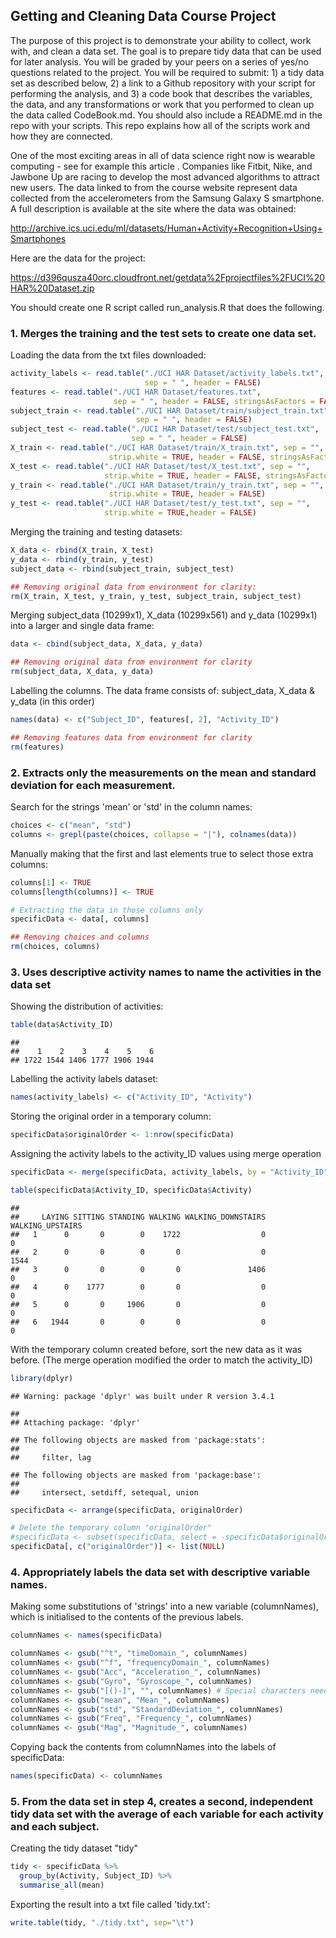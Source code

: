 Getting and Cleaning Data Course Project
----------------------------------------

The purpose of this project is to demonstrate your ability to collect, work with, and clean a data set. The goal is to prepare tidy data that can be used for later analysis. You will be graded by your peers on a series of yes/no questions related to the project. You will be required to submit: 1) a tidy data set as described below, 2) a link to a Github repository with your script for performing the analysis, and 3) a code book that describes the variables, the data, and any transformations or work that you performed to clean up the data called CodeBook.md. You should also include a README.md in the repo with your scripts. This repo explains how all of the scripts work and how they are connected.

One of the most exciting areas in all of data science right now is wearable computing - see for example this article . Companies like Fitbit, Nike, and Jawbone Up are racing to develop the most advanced algorithms to attract new users. The data linked to from the course website represent data collected from the accelerometers from the Samsung Galaxy S smartphone. A full description is available at the site where the data was obtained:

<http://archive.ics.uci.edu/ml/datasets/Human+Activity+Recognition+Using+Smartphones>

Here are the data for the project:

<https://d396qusza40orc.cloudfront.net/getdata%2Fprojectfiles%2FUCI%20HAR%20Dataset.zip>

You should create one R script called run\_analysis.R that does the following.

### 1. Merges the training and the test sets to create one data set.

Loading the data from the txt files downloaded:

``` r
activity_labels <- read.table("./UCI HAR Dataset/activity_labels.txt", 
                              sep = " ", header = FALSE)
features <- read.table("./UCI HAR Dataset/features.txt", 
                       sep = " ", header = FALSE, stringsAsFactors = FALSE)
subject_train <- read.table("./UCI HAR Dataset/train/subject_train.txt", 
                            sep = " ", header = FALSE)
subject_test <- read.table("./UCI HAR Dataset/test/subject_test.txt", 
                           sep = " ", header = FALSE)
X_train <- read.table("./UCI HAR Dataset/train/X_train.txt", sep = "", 
                      strip.white = TRUE, header = FALSE, stringsAsFactors = FALSE)
X_test <- read.table("./UCI HAR Dataset/test/X_test.txt", sep = "", 
                     strip.white = TRUE, header = FALSE, stringsAsFactors = FALSE)
y_train <- read.table("./UCI HAR Dataset/train/y_train.txt", sep = "", 
                      strip.white = TRUE, header = FALSE)
y_test <- read.table("./UCI HAR Dataset/test/y_test.txt", sep = "", 
                     strip.white = TRUE,header = FALSE)
```

Merging the training and testing datasets:

``` r
X_data <- rbind(X_train, X_test)
y_data <- rbind(y_train, y_test)
subject_data <- rbind(subject_train, subject_test)

## Removing original data from environment for clarity:
rm(X_train, X_test, y_train, y_test, subject_train, subject_test)
```

Merging subject\_data (10299x1), X\_data (10299x561) and y\_data (10299x1) into a larger and single data frame:

``` r
data <- cbind(subject_data, X_data, y_data)

## Removing original data from environment for clarity
rm(subject_data, X_data, y_data)
```

Labelling the columns. The data frame consists of: subject\_data, X\_data & y\_data (in this order)

``` r
names(data) <- c("Subject_ID", features[, 2], "Activity_ID")

## Removing features data from environment for clarity
rm(features)
```

### 2. Extracts only the measurements on the mean and standard deviation for each measurement.

Search for the strings 'mean' or 'std' in the column names:

``` r
choices <- c("mean", "std")
columns <- grepl(paste(choices, collapse = "|"), colnames(data))
```

Manually making that the first and last elements true to select those extra columns:

``` r
columns[1] <- TRUE
columns[length(columns)] <- TRUE

# Extracting the data in those columns only
specificData <- data[, columns]

## Removing choices and columns
rm(choices, columns)
```

### 3. Uses descriptive activity names to name the activities in the data set

Showing the distribution of activities:

``` r
table(data$Activity_ID)
```

    ## 
    ##    1    2    3    4    5    6 
    ## 1722 1544 1406 1777 1906 1944

Labelling the activity labels dataset:

``` r
names(activity_labels) <- c("Activity_ID", "Activity")
```

Storing the original order in a temporary column:

``` r
specificData$originalOrder <- 1:nrow(specificData)
```

Assigning the activity labels to the activity\_ID values using merge operation

``` r
specificData <- merge(specificData, activity_labels, by = "Activity_ID")

table(specificData$Activity_ID, specificData$Activity)
```

    ##    
    ##     LAYING SITTING STANDING WALKING WALKING_DOWNSTAIRS WALKING_UPSTAIRS
    ##   1      0       0        0    1722                  0                0
    ##   2      0       0        0       0                  0             1544
    ##   3      0       0        0       0               1406                0
    ##   4      0    1777        0       0                  0                0
    ##   5      0       0     1906       0                  0                0
    ##   6   1944       0        0       0                  0                0

With the temporary column created before, sort the new data as it was before. (The merge operation modified the order to match the activity\_ID)

``` r
library(dplyr)
```

    ## Warning: package 'dplyr' was built under R version 3.4.1

    ## 
    ## Attaching package: 'dplyr'

    ## The following objects are masked from 'package:stats':
    ## 
    ##     filter, lag

    ## The following objects are masked from 'package:base':
    ## 
    ##     intersect, setdiff, setequal, union

``` r
specificData <- arrange(specificData, originalOrder)

# Delete the temporary column "originalOrder"
#specificData <- subset(specificData, select = -specificData$originalOrder)
specificData[, c("originalOrder")] <- list(NULL)
```

### 4. Appropriately labels the data set with descriptive variable names.

Making some substitutions of 'strings' into a new variable (columnNames), which is initialised to the contents of the previous labels.

``` r
columnNames <- names(specificData)

columnNames <- gsub("^t", "timeDomain_", columnNames)
columnNames <- gsub("^f", "frequencyDomain_", columnNames)
columnNames <- gsub("Acc", "Acceleration_", columnNames)
columnNames <- gsub("Gyro", "Gyroscope_", columnNames)
columnNames <- gsub("[()-]", "", columnNames) # Special characters need to be wrapped by []
columnNames <- gsub("mean", "Mean_", columnNames)
columnNames <- gsub("std", "StandardDeviation_", columnNames)
columnNames <- gsub("Freq", "Frequency_", columnNames)
columnNames <- gsub("Mag", "Magnitude_", columnNames)
```

Copying back the contents from columnNames into the labels of specificData:

``` r
names(specificData) <- columnNames
```

### 5. From the data set in step 4, creates a second, independent tidy data set with the average of each variable for each activity and each subject.

Creating the tidy dataset "tidy"

``` r
tidy <- specificData %>% 
  group_by(Activity, Subject_ID) %>%
  summarise_all(mean)
```

Exporting the result into a txt file called 'tidy.txt':

``` r
write.table(tidy, "./tidy.txt", sep="\t")
```
